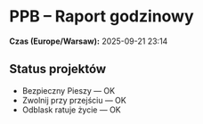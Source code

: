 # PPB – Raport godzinowy
**Czas (Europe/Warsaw):** 2025-09-21 23:14

## Status projektów
- Bezpieczny Pieszy — OK
- Zwolnij przy przejściu — OK
- Odblask ratuje życie — OK

